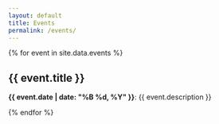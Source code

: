 ```yaml
---
layout: default
title: Events
permalink: /events/
---
```


{% for event in site.data.events %}

## {{ event.title }}

**{{ event.date | date: "%B %d, %Y" }}**:
{{ event.description }}
<!-- [Learn more]({{ event.url }}) -->
{% endfor %}